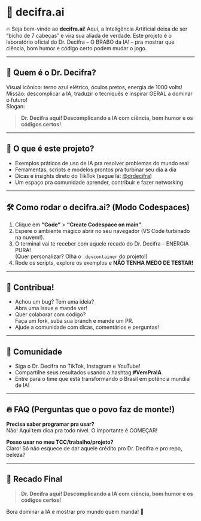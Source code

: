 # 🧠 decifra.ai

🔥 Seja bem-vindo ao **decifra.ai**! Aqui, a Inteligência Artificial deixa de ser “bicho de 7 cabeças” e vira sua aliada de verdade. Este projeto é o laboratório oficial do Dr. Decifra – O BRABO da IA! – pra mostrar que ciência, bom humor e código certo podem mudar o jogo.

---

## 🎩 Quem é o Dr. Decifra?

Visual icônico: terno azul elétrico, óculos pretos, energia de 1000 volts!  
Missão: descomplicar a IA, traduzir o tecniquês e inspirar GERAL a dominar o futuro!  
Slogan:  
> **Dr. Decifra aqui! Descomplicando a IA com ciência, bom humor e os códigos certos!**

---

## 🚀 O que é este projeto?

- Exemplos práticos de uso de IA pra resolver problemas do mundo real
- Ferramentas, scripts e modelos prontos pra turbinar seu dia a dia
- Dicas e insights direto do TikTok (segue lá: [@drdecifra](https://tiktok.com/@drdecifra))
- Um espaço pra comunidade aprender, contribuir e fazer networking

---

## 🛠️ Como rodar o decifra.ai? (Modo Codespaces)

1. Clique em **“Code”** > **“Create Codespace on main”**.
2. Espere o ambiente mágico abrir no seu navegador (VS Code turbinado na nuvem!).
3. O terminal vai te receber com aquele recado do Dr. Decifra – ENERGIA PURA!  
   (Quer personalizar? Olha o `.devcontainer` do projeto!)
4. Rode os scripts, explore os exemplos e **NÃO TENHA MEDO DE TESTAR!**

---

## 💙 Contribua!

- Achou um bug? Tem uma ideia?  
  Abra uma Issue e mande ver!
- Quer colaborar com código?  
  Faça um fork, suba sua branch e mande um PR.
- Ajude a comunidade com dicas, comentários e perguntas!

---

## 🤝 Comunidade

- Siga o Dr. Decifra no TikTok, Instagram e YouTube!
- Compartilhe seus resultados usando a hashtag **#VemPraIA**
- Entre para o time que está transformando o Brasil em potência mundial de IA!

---

## 🔥 FAQ (Perguntas que o povo faz de monte!)

**Precisa saber programar pra usar?**  
Não! Aqui tem dica pra todo nível. O importante é COMEÇAR!

**Posso usar no meu TCC/trabalho/projeto?**  
Claro! Só não esquece de dar aquele crédito pro Dr. Decifra e pro repo, beleza?

---

## 📢 Recado Final

> **Dr. Decifra aqui! Descomplicando a IA com ciência, bom humor e os códigos certos!**

Bora dominar a IA e mostrar pro mundo quem manda! 🚀
